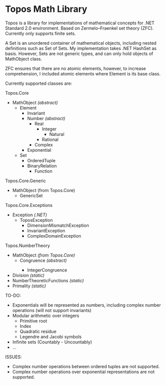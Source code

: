 # Topos Math Library
Topos is a library for implementations of mathematical concepts for .NET Standard 2.0 environment. Based on Zermelo–Fraenkel set theory (ZFC). Currently only supports finite sets.

A Set is an unordered container of mathematical objects, including nested definitions such as Set of Sets. 
My implementation takes .NET HashSet<T> as basis. However, Sets are not generic types, and can only hold objects of MathObject class.

ZFC ensures that there are no atomic elements, however, to increase comprehension, I included atomic elements where Element is its base class.

Currently supported classes are:

Topos.Core
* MathObject *(abstract)*
  * Element
    * Invariant
    * Number *(abstract)*
      * Real
        * Integer
		  * Natural
        * Rational
      * Complex
	* Exponential
  * Set
    * OrderedTuple
	* BinaryRelation
	  * Function
  
Topos.Core.Generic
* MathObject (from Topos.Core)
  * GenericSet<T>
	
Topos.Core.Exceptions
* Exception *(.NET)*
  * ToposException
    * DimensionMismatchException
    * InvariantException
    * ComplexDomainException

Topos.NumberTheory
* MathObject *(from Topos.Core)*
  * Congruence<T> *(abstract)*
    * IntegerCongruence
* Division *(static)*
* NumberTheoreticFunctions *(static)*
* Primality *(static)*

TO-DO:

* Exponentials will be represented as numbers, including complex number operations (will not support invariants)
* Modular arithmetic over integers
  * Primitive root
  * Index
  * Quadratic residue
  * Legendre and Jacobi symbols
* Infinite sets (Countably - Uncountably)
* ...

ISSUES:
* Complex number operations between ordered tuples are not supported.
* Complex number operations over exponential representations are not supported.